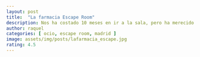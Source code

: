 ```yaml
---
layout: post
title:  "La farmacia Escape Room"
description: Nos ha costado 10 meses en ir a la sala, pero ha merecido la pena.
author: raquel
categories: [ ocio, escape room, madrid ]
image: assets/img/posts/lafarmacia_escape.jpg
rating: 4.5
---
```


